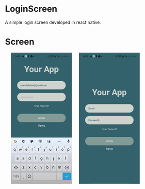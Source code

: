 # LoginScreen
A simple login screen developed in react native.


# Screen
<img src = "assets/Screenshot_2020-11-15-14-32-06-14_f73b71075b1de7323614b647fe394240.jpg" width = "200" hspace="20">  <img src = "assets/Screenshot_2020-11-15-14-32-16-25_f73b71075b1de7323614b647fe394240.jpg" width = "200">

